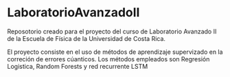# LaboratorioAvanzadoII
Reposotorio creado para el proyecto del curso de Laboratorio Avanzado II de la Escuela de Física de la Universidad de Costa Rica.

El proyecto consiste en el uso de métodos de aprendizaje supervizado en la correción de errores cúanticos.
Los métodos empleados son Regresión Logistica, Random Forests y red recurrente LSTM

